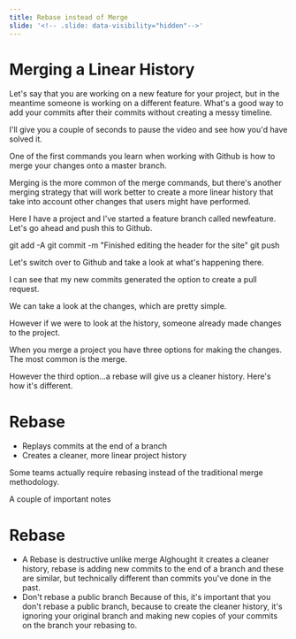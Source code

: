 ```yaml
---
title: Rebase instead of Merge
slide: '<!-- .slide: data-visibility="hidden"-->'
---
```


<!-- .slide: data-state="layout-title" class="bg-dark"-->

# Merging a Linear History

> >

Let's say that you are working on a new feature for your project, but in the meantime someone is working on a different feature. What's a good way to add your commits after their commits without creating a messy timeline.


I'll give you a couple of seconds to pause the video and see how you'd have solved it.

One of the first commands you learn when working with Github is how to merge your changes onto a master branch. 

Merging is the more common of the merge commands, but there's another merging strategy that will work better to create a more linear history that take into account other changes that users might have performed.

Here I have a project and I've started a feature branch called newfeature. Let's go ahead and push this to Github.

git add -A
git commit -m "Finished editing the header for the site"
git push

Let's switch over to Github and take a look at what's happening there.

I can see that my new commits generated the option to create a pull request.

We can take a look at the changes, which are pretty simple. 

However if we were to look at the history, someone already made changes to the project.

When you merge a project you have three options for making the changes. The most common is the merge.

However the third option...a rebase will give us a cleaner history. Here's how it's different.

# Rebase
- Replays commits at the end of a branch
- Creates a cleaner, more linear project history

Some teams actually require rebasing instead of the traditional merge methodology.

A couple of important notes

# Rebase
- A Rebase is destructive unlike merge
  Alghought it creates a cleaner history, rebase is adding new commits to the end of a branch and these are similar, but technically different than commits you've done in the past.
- Don't rebase a public branch
  Because of this, it's important that you don't rebase a public branch, because to create the cleaner history, it's ignoring your original branch and making new copies of your commits on the branch your rebasing to. 



